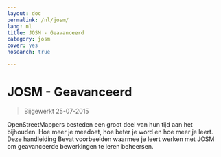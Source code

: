 ```yaml
---
layout: doc
permalink: /nl/josm/
lang: nl
title: JOSM - Geavanceerd
category: josm
cover: yes
nosearch: true

---
```


JOSM - Geavanceerd
================

> Bijgewerkt 25-07-2015  

OpenStreetMappers besteden een groot deel van hun tijd aan het bijhouden. Hoe meer je
meedoet, hoe beter je word en hoe meer je leert. Deze handleiding
Bevat voorbeelden waarmee je leert werken met JOSM om geavanceerde bewerkingen te leren beheersen.